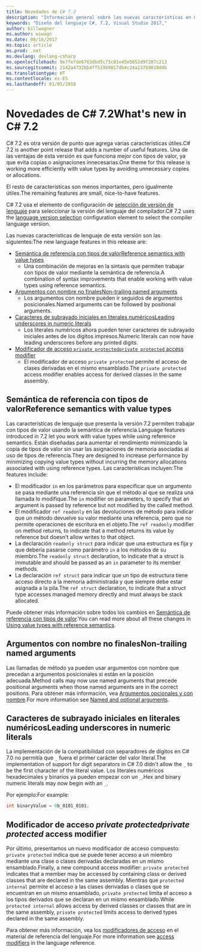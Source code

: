 ```yaml
---
title: Novedades de C# 7.2
description: "Información general sobre las nuevas características en C# 7.2."
keywords: "Diseño del lenguaje C#, 7.2, Visual Studio 2017,"
author: billwagner
ms.author: wiwagn
ms.date: 08/16/2017
ms.topic: article
ms.prod: .net
ms.devlang: devlang-csharp
ms.openlocfilehash: 9e7fefde6763dbd5c73c01e45e5652d9f207c213
ms.sourcegitcommit: 2142a4732bb4ff519b9817db4c24a237b9810d4b
ms.translationtype: HT
ms.contentlocale: es-ES
ms.lasthandoff: 01/05/2018
---
```

# <a name="whats-new-in-c-72"></a><span data-ttu-id="3e912-104">Novedades de C# 7.2</span><span class="sxs-lookup"><span data-stu-id="3e912-104">What's new in C# 7.2</span></span>

<span data-ttu-id="3e912-105">C# 7.2 es otra versión de punto que agrega varias características útiles.</span><span class="sxs-lookup"><span data-stu-id="3e912-105">C# 7.2 is another point release that adds a number of useful features.</span></span>
<span data-ttu-id="3e912-106">Una de las ventajas de esta versión es que funciona mejor con tipos de valor, ya que evita copias o asignaciones innecesarias.</span><span class="sxs-lookup"><span data-stu-id="3e912-106">One theme for this release is working more efficiently with value types by avoiding unnecessary copies or allocations.</span></span> 

<span data-ttu-id="3e912-107">El resto de características son menos importantes, pero igualmente útiles.</span><span class="sxs-lookup"><span data-stu-id="3e912-107">The remaining features are small, nice-to-have features.</span></span>

<span data-ttu-id="3e912-108">C# 7.2 usa el elemento de configuración de [selección de versión de lenguaje](csharp-7-1.md#language-version-selection) para seleccionar la versión del lenguaje del compilador.</span><span class="sxs-lookup"><span data-stu-id="3e912-108">C# 7.2 uses the [language version selection](csharp-7-1.md#language-version-selection) configuration element to select the compiler language version.</span></span>

<span data-ttu-id="3e912-109">Las nuevas características de lenguaje de esta versión son las siguientes:</span><span class="sxs-lookup"><span data-stu-id="3e912-109">The new language features in this release are:</span></span>

* [<span data-ttu-id="3e912-110">Semántica de referencia con tipos de valor</span><span class="sxs-lookup"><span data-stu-id="3e912-110">Reference semantics with value types</span></span>](#reference-semantics-with-value-types)
  - <span data-ttu-id="3e912-111">Una combinación de mejoras en la sintaxis que permiten trabajar con tipos de valor mediante la semántica de referencia.</span><span class="sxs-lookup"><span data-stu-id="3e912-111">A combination of syntax improvements that enable working with value types using reference semantics.</span></span>
* [<span data-ttu-id="3e912-112">Argumentos con nombre no finales</span><span class="sxs-lookup"><span data-stu-id="3e912-112">Non-trailing named arguments</span></span>](#non-trailing-named-arguments)
  - <span data-ttu-id="3e912-113">Los argumentos con nombre pueden ir seguidos de argumentos posicionales.</span><span class="sxs-lookup"><span data-stu-id="3e912-113">Named arguments can be followed by positional arguments.</span></span>
* [<span data-ttu-id="3e912-114">Caracteres de subrayado iniciales en literales numéricos</span><span class="sxs-lookup"><span data-stu-id="3e912-114">Leading underscores in numeric literals</span></span>](#leading-underscores-in-numeric-literals)
  - <span data-ttu-id="3e912-115">Los literales numéricos ahora pueden tener caracteres de subrayado iniciales antes de los dígitos impresos.</span><span class="sxs-lookup"><span data-stu-id="3e912-115">Numeric literals can now have leading underscores before any printed digits.</span></span>
* [<span data-ttu-id="3e912-116">Modificador de acceso `private protected`</span><span class="sxs-lookup"><span data-stu-id="3e912-116">`private protected` access modifier</span></span>](#private-protected)
  - <span data-ttu-id="3e912-117">El modificador de acceso `private protected` permite el acceso de clases derivadas en el mismo ensamblado.</span><span class="sxs-lookup"><span data-stu-id="3e912-117">The `private protected` access modifier enables access for derived classes in the same assembly.</span></span>

## <a name="reference-semantics-with-value-types"></a><span data-ttu-id="3e912-118">Semántica de referencia con tipos de valor</span><span class="sxs-lookup"><span data-stu-id="3e912-118">Reference semantics with value types</span></span>

<span data-ttu-id="3e912-119">Las características de lenguaje que presenta la versión 7.2 permiten trabajar con tipos de valor usando la semántica de referencia.</span><span class="sxs-lookup"><span data-stu-id="3e912-119">Language features introduced in 7.2 let you work with value types while using reference semantics.</span></span> <span data-ttu-id="3e912-120">Están diseñadas para aumentar el rendimiento minimizando la copia de tipos de valor sin usar las asignaciones de memoria asociadas al uso de tipos de referencia.</span><span class="sxs-lookup"><span data-stu-id="3e912-120">They are designed to increase performance by minimizing copying value types without incurring the memory allocations associated with using reference types.</span></span> <span data-ttu-id="3e912-121">Las características incluyen:</span><span class="sxs-lookup"><span data-stu-id="3e912-121">The features include:</span></span>

 - <span data-ttu-id="3e912-122">El modificador `in` en los parámetros para especificar que un argumento se pasa mediante una referencia sin que el método al que se realiza una llamada lo modifique.</span><span class="sxs-lookup"><span data-stu-id="3e912-122">The `in` modifier on parameters, to specify that an argument is passed by reference but not modified by the called method.</span></span>
 - <span data-ttu-id="3e912-123">El modificador `ref readonly` en las devoluciones de método para indicar que un método devuelve su valor mediante una referencia, pero que no permite operaciones de escritura en el objeto.</span><span class="sxs-lookup"><span data-stu-id="3e912-123">The `ref readonly` modifier on method returns, to indicate that a method returns its value by reference but doesn't allow writes to that object.</span></span>
 - <span data-ttu-id="3e912-124">La declaración `readonly struct` para indicar que una estructura es fija y que debería pasarse como parámetro `in` a los métodos de su miembro.</span><span class="sxs-lookup"><span data-stu-id="3e912-124">The `readonly struct` declaration, to indicate that a struct is immutable and should be passed as an `in` parameter to its member methods.</span></span>
 - <span data-ttu-id="3e912-125">La declaración `ref struct` para indicar que un tipo de estructura tiene acceso directo a la memoria administrada y que siempre debe estar asignada a la pila.</span><span class="sxs-lookup"><span data-stu-id="3e912-125">The `ref struct` declaration, to indicate that a struct type accesses managed memory directly and must always be stack allocated.</span></span>

<span data-ttu-id="3e912-126">Puede obtener más información sobre todos los cambios en [Semántica de referencia con tipos de valor](../reference-semantics-with-value-types.md).</span><span class="sxs-lookup"><span data-stu-id="3e912-126">You can read more about all these changes in [Using value types with reference semantics](../reference-semantics-with-value-types.md).</span></span>

## <a name="non-trailing-named-arguments"></a><span data-ttu-id="3e912-127">Argumentos con nombre no finales</span><span class="sxs-lookup"><span data-stu-id="3e912-127">Non-trailing named arguments</span></span>

<span data-ttu-id="3e912-128">Las llamadas de método ya pueden usar argumentos con nombre que precedan a argumentos posicionales si están en la posición adecuada.</span><span class="sxs-lookup"><span data-stu-id="3e912-128">Method calls may now use named arguments that precede positional arguments when those named arguments are in the correct positions.</span></span> <span data-ttu-id="3e912-129">Para obtener más información, vea [Argumentos opcionales y con nombre](../programming-guide/classes-and-structs/named-and-optional-arguments.md).</span><span class="sxs-lookup"><span data-stu-id="3e912-129">For more information see [Named and optional arguments](../programming-guide/classes-and-structs/named-and-optional-arguments.md).</span></span>

## <a name="leading-underscores-in-numeric-literals"></a><span data-ttu-id="3e912-130">Caracteres de subrayado iniciales en literales numéricos</span><span class="sxs-lookup"><span data-stu-id="3e912-130">Leading underscores in numeric literals</span></span>

<span data-ttu-id="3e912-131">La implementación de la compatibilidad con separadores de dígitos en C# 7.0 no permitía que `_` fuera el primer carácter del valor literal.</span><span class="sxs-lookup"><span data-stu-id="3e912-131">The implementation of support for digit separators in C# 7.0 didn't allow the `_` to be the first character of the literal value.</span></span> <span data-ttu-id="3e912-132">Los literales numéricos hexadecimales y binarios ya pueden empezar con un `_`.</span><span class="sxs-lookup"><span data-stu-id="3e912-132">Hex and binary numeric literals may now begin with an `_`.</span></span> 

<span data-ttu-id="3e912-133">Por ejemplo:</span><span class="sxs-lookup"><span data-stu-id="3e912-133">For example:</span></span>

```csharp
int binaryValue = 0b_0101_0101;
```

## <a name="private-protected-access-modifier"></a><span data-ttu-id="3e912-134">Modificador de acceso _private protected_</span><span class="sxs-lookup"><span data-stu-id="3e912-134">_private protected_ access modifier</span></span>

<span data-ttu-id="3e912-135">Por último, presentamos un nuevo modificador de acceso compuesto: `private protected` indica que se puede tener acceso a un miembro mediante una clase o clases derivadas declaradas en un mismo ensamblado.</span><span class="sxs-lookup"><span data-stu-id="3e912-135">Finally, a new compound access modifier: `private protected` indicates that a member may be accessed by containing class or derived classes that are declared in the same assembly.</span></span> <span data-ttu-id="3e912-136">Mientras que `protected internal` permite el acceso a las clases derivadas o clases que se encuentran en un mismo ensamblado, `private protected` limita el acceso a los tipos derivados que se declaran en un mismo ensamblado.</span><span class="sxs-lookup"><span data-stu-id="3e912-136">While `protected internal` allows access by derived classes or classes that are in the same assembly, `private protected` limits access to derived types declared in the same assembly.</span></span>

<span data-ttu-id="3e912-137">Para obtener más información, vea los [modificadores de acceso](../language-reference/keywords/access-modifiers.md) en el material de referencia del lenguaje.</span><span class="sxs-lookup"><span data-stu-id="3e912-137">For more information see [access modifiers](../language-reference/keywords/access-modifiers.md) in the language reference.</span></span>
